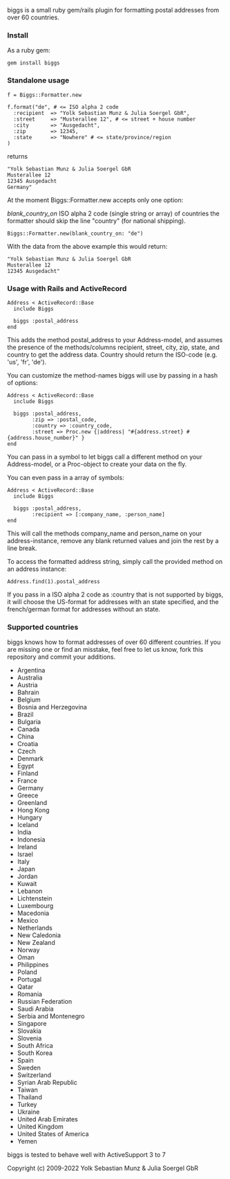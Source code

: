 biggs is a small ruby gem/rails plugin for formatting postal addresses from over 60 countries.

### Install

As a ruby gem:

    gem install biggs

### Standalone usage

    f = Biggs::Formatter.new

    f.format("de", # <= ISO alpha 2 code
      :recipient  => "Yolk Sebastian Munz & Julia Soergel GbR",
      :street     => "Musterallee 12", # <= street + house number
      :city       => "Ausgedacht",
      :zip        => 12345,
      :state      => "Nowhere" # <= state/province/region
    )

returns

    "Yolk Sebastian Munz & Julia Soergel GbR
    Musterallee 12
    12345 Ausgedacht
    Germany"

At the moment Biggs::Formatter.new accepts only one option:

*blank_country_on* ISO alpha 2 code (single string or array) of countries the formatter should skip the line "country" (for national shipping).

    Biggs::Formatter.new(blank_country_on: "de")

With the data from the above example this would return:

    "Yolk Sebastian Munz & Julia Soergel GbR
    Musterallee 12
    12345 Ausgedacht"

### Usage with Rails and ActiveRecord

    Address < ActiveRecord::Base
      include Biggs

      biggs :postal_address
    end

This adds the method postal_address to your Address-model, and assumes the presence of the methods/columns recipient, street, city, zip, state, and country to get the address data. Country should return the ISO-code (e.g. 'us', 'fr', 'de').

You can customize the method-names biggs will use by passing in a hash of options:

    Address < ActiveRecord::Base
      include Biggs

      biggs :postal_address,
            :zip => :postal_code,
            :country => :country_code,
            :street => Proc.new {|address| "#{address.street} #{address.house_number}" }
    end

You can pass in a symbol to let biggs call a different method on your Address-model, or a Proc-object to create your data on the fly.

You can even pass in a array of symbols:

    Address < ActiveRecord::Base
      include Biggs

      biggs :postal_address,
            :recipient => [:company_name, :person_name]
    end

This will call the methods company_name and person_name on your address-instance, remove any blank returned values and join the rest by a line break.

To access the formatted address string, simply call the provided method on an address instance:

    Address.find(1).postal_address

If you pass in a ISO alpha 2 code as :country that is not supported by biggs, it will choose the US-format for addresses with an state specified, and the french/german format for addresses without an state.

### Supported countries

biggs knows how to format addresses of over 60 different countries. If you are missing one or find an misstake, feel free to let us know, fork this repository and commit your additions.

* Argentina
* Australia
* Austria
* Bahrain
* Belgium
* Bosnia and Herzegovina
* Brazil
* Bulgaria
* Canada
* China
* Croatia
* Czech
* Denmark
* Egypt
* Finland
* France
* Germany
* Greece
* Greenland
* Hong Kong
* Hungary
* Iceland
* India
* Indonesia
* Ireland
* Israel
* Italy
* Japan
* Jordan
* Kuwait
* Lebanon
* Lichtenstein
* Luxembourg
* Macedonia
* Mexico
* Netherlands
* New Caledonia
* New Zealand
* Norway
* Oman
* Philippines
* Poland
* Portugal
* Qatar
* Romania
* Russian Federation
* Saudi Arabia
* Serbia and Montenegro
* Singapore
* Slovakia
* Slovenia
* South Africa
* South Korea
* Spain
* Sweden
* Switzerland
* Syrian Arab Republic
* Taiwan
* Thailand
* Turkey
* Ukraine
* United Arab Emirates
* United Kingdom
* United States of America
* Yemen

biggs is tested to behave well with ActiveSupport 3 to 7

Copyright (c) 2009-2022 Yolk Sebastian Munz & Julia Soergel GbR
